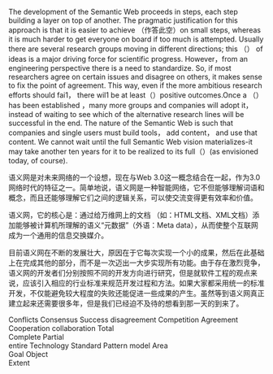 The development of the Semantic Web proceeds in steps, each step building a layer on top of another. The pragmatic justification for this approach is that it is easier to achieve （作答此空）on small steps, whereas it is much harder to get everyone on board if too much is attempted. Usually there are several research groups moving in different directions; this （） of ideas is a major driving force for scientific progress. However，from an engineering perspective there is a need to standardize. So, if most researchers agree on certain issues and disagree on others, it makes sense to fix the point of agreement. This way, even if the more ambitious research efforts should fai1， there wil1 be at least（）positive outcomes.Once a （）has been established ，many more groups and companies will adopt it，instead of waiting to see which of the alternative research lines will be successful in the end. The nature of the Semantic Web is such that companies and single users must build tools， add content， and use that content. We cannot wait until the full Semantic Web vision materializes-it may take another ten years for it to be realized to its full（）(as envisioned today, of course).

语义网是对未来网络的一个设想，现在与Web 3.0这一概念结合在一起，作为3.0网络时代的特征之一。简单地说，语义网是一种智能网络，它不但能够理解词语和概念，而且还能够理解它们之间的逻辑关系，可以使交流变得更有效率和价值。

语义网，它的核心是：通过给万维网上的文档 （如：HTML文档、XML文档）添加能够被计算机所理解的语义“元数据”（外语：Meta data），从而使整个互联网成为一个通用的信息交换媒介。

目前语义网在不断的发展壮大，原因在于它每次实现一个小的成果，然后在此基础上在完成其他的部分，而不是一次迈出一大步实现所有功能。由于存在激烈竞争，语义网的开发者们分别按照不同的开发方向进行研究，但是就软件工程的观点来说，应该引入相应的行业标准来规范开发过程和方法。如果大家都采用统一的标准开发，不仅能避免较大程度的失败还能促进一些成果的产生。虽然等到语义网真正建立起来还需要很多年，但是我们已经迫不及待的想看到那一天的到来了。

Conflicts 
Consensus 
Success 
disagreement 
Competition 
Agreement 
Cooperation 
collaboration 
Total     
Complete 
Partial     
entire 
Technology 
Standard 
Pattern 
model 
Area     
Goal 
Object     
Extent 